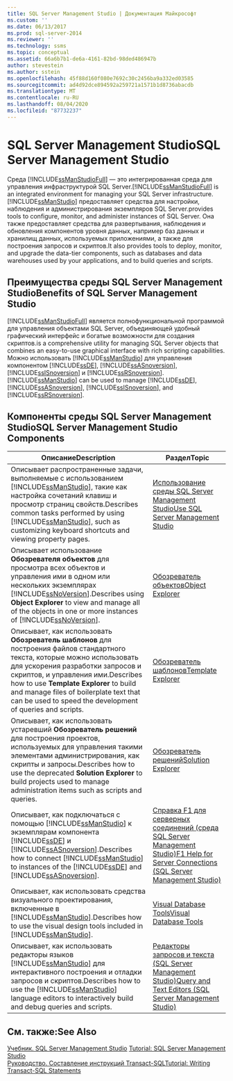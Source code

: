```yaml
---
title: SQL Server Management Studio | Документация Майкрософт
ms.custom: ''
ms.date: 06/13/2017
ms.prod: sql-server-2014
ms.reviewer: ''
ms.technology: ssms
ms.topic: conceptual
ms.assetid: 66a6b7b1-de6a-4161-82bd-98ded486947b
author: stevestein
ms.author: sstein
ms.openlocfilehash: 45f88d160f080e7692c30c2456ba9a332ed03585
ms.sourcegitcommit: ad4d92dce894592a259721a1571b1d8736abacdb
ms.translationtype: MT
ms.contentlocale: ru-RU
ms.lasthandoff: 08/04/2020
ms.locfileid: "87732237"
---
```

# <a name="sql-server-management-studio"></a><span data-ttu-id="414b9-102">SQL Server Management Studio</span><span class="sxs-lookup"><span data-stu-id="414b9-102">SQL Server Management Studio</span></span>
  <span data-ttu-id="414b9-103">Среда [!INCLUDE[ssManStudioFull](../includes/ssmanstudiofull-md.md)] — это интегрированная среда для управления инфраструктурой SQL Server.</span><span class="sxs-lookup"><span data-stu-id="414b9-103">[!INCLUDE[ssManStudioFull](../includes/ssmanstudiofull-md.md)] is an integrated environment for managing your SQL Server infrastructure.</span></span> [!INCLUDE[ssManStudio](../includes/ssmanstudio-md.md)] <span data-ttu-id="414b9-104">предоставляет средства для настройки, наблюдения и администрирования экземпляров SQL Server.</span><span class="sxs-lookup"><span data-stu-id="414b9-104">provides tools to configure, monitor, and administer instances of SQL Server.</span></span> <span data-ttu-id="414b9-105">Она также предоставляет средства для развертывания, наблюдения и обновления компонентов уровня данных, например баз данных и хранилищ данных, используемых приложениями, а также для построения запросов и скриптов.</span><span class="sxs-lookup"><span data-stu-id="414b9-105">It also provides tools to deploy, monitor, and upgrade the data-tier components, such as databases and data warehouses used by your applications, and to build queries and scripts.</span></span>  
  
## <a name="benefits-of-sql-server-management-studio"></a><span data-ttu-id="414b9-106">Преимущества среды SQL Server Management Studio</span><span class="sxs-lookup"><span data-stu-id="414b9-106">Benefits of SQL Server Management Studio</span></span>  
 [!INCLUDE[ssManStudioFull](../includes/ssmanstudiofull-md.md)] <span data-ttu-id="414b9-107">является полнофункциональной программой для управления объектами SQL Server, объединяющей удобный графический интерфейс и богатые возможности для создания скриптов.</span><span class="sxs-lookup"><span data-stu-id="414b9-107">is a comprehensive utility for managing SQL Server objects that combines an easy-to-use graphical interface with rich scripting capabilities.</span></span> <span data-ttu-id="414b9-108">Можно использовать [!INCLUDE[ssManStudio](../includes/ssmanstudio-md.md)] для управления компонентом [!INCLUDE[ssDE](../includes/ssde-md.md)], [!INCLUDE[ssASnoversion](../includes/ssasnoversion-md.md)], [!INCLUDE[ssISnoversion](../includes/ssisnoversion-md.md)] и [!INCLUDE[ssRSnoversion](../includes/ssrsnoversion-md.md)].</span><span class="sxs-lookup"><span data-stu-id="414b9-108">[!INCLUDE[ssManStudio](../includes/ssmanstudio-md.md)] can be used to manage [!INCLUDE[ssDE](../includes/ssde-md.md)], [!INCLUDE[ssASnoversion](../includes/ssasnoversion-md.md)], [!INCLUDE[ssISnoversion](../includes/ssisnoversion-md.md)], and [!INCLUDE[ssRSnoversion](../includes/ssrsnoversion-md.md)].</span></span>  
  
## <a name="sql-server-management-studio-components"></a><span data-ttu-id="414b9-109">Компоненты среды SQL Server Management Studio</span><span class="sxs-lookup"><span data-stu-id="414b9-109">SQL Server Management Studio Components</span></span>  
  
|<span data-ttu-id="414b9-110">Описание</span><span class="sxs-lookup"><span data-stu-id="414b9-110">Description</span></span>|<span data-ttu-id="414b9-111">Раздел</span><span class="sxs-lookup"><span data-stu-id="414b9-111">Topic</span></span>|  
|-----------------|-----------|  
|<span data-ttu-id="414b9-112">Описывает распространенные задачи, выполняемые с использованием [!INCLUDE[ssManStudio](../includes/ssmanstudio-md.md)], такие как настройка сочетаний клавиш и просмотр страниц свойств.</span><span class="sxs-lookup"><span data-stu-id="414b9-112">Describes common tasks performed by using [!INCLUDE[ssManStudio](../includes/ssmanstudio-md.md)], such as customizing keyboard shortcuts and viewing property pages.</span></span>|[<span data-ttu-id="414b9-113">Использование среды SQL Server Management Studio</span><span class="sxs-lookup"><span data-stu-id="414b9-113">Use SQL Server Management Studio</span></span>](../database-engine/use-sql-server-management-studio.md)|  
|<span data-ttu-id="414b9-114">Описывает использование **Обозревателя объектов** для просмотра всех объектов и управления ими в одном или нескольких экземплярах [!INCLUDE[ssNoVersion](../includes/ssnoversion-md.md)].</span><span class="sxs-lookup"><span data-stu-id="414b9-114">Describes using **Object Explorer** to view and manage all of the objects in one or more instances of [!INCLUDE[ssNoVersion](../includes/ssnoversion-md.md)].</span></span>|[<span data-ttu-id="414b9-115">Обозреватель объектов</span><span class="sxs-lookup"><span data-stu-id="414b9-115">Object Explorer</span></span>](object/object-explorer.md)|  
|<span data-ttu-id="414b9-116">Описывает, как использовать **Обозреватель шаблонов** для построения файлов стандартного текста, которые можно использовать для ускорения разработки запросов и скриптов, и управления ими.</span><span class="sxs-lookup"><span data-stu-id="414b9-116">Describes how to use **Template Explorer** to build and manage files of boilerplate text that can be used to speed the development of queries and scripts.</span></span>|[<span data-ttu-id="414b9-117">Обозреватель шаблонов</span><span class="sxs-lookup"><span data-stu-id="414b9-117">Template Explorer</span></span>](template/template-explorer.md)|  
|<span data-ttu-id="414b9-118">Описывает, как использовать устаревший **Обозреватель решений** для построения проектов, используемых для управления такими элементами администрирования, как скрипты и запросы.</span><span class="sxs-lookup"><span data-stu-id="414b9-118">Describes how to use the deprecated **Solution Explorer** to build projects used to manage administration items such as scripts and queries.</span></span>|[<span data-ttu-id="414b9-119">Обозреватель решений</span><span class="sxs-lookup"><span data-stu-id="414b9-119">Solution Explorer</span></span>](solution/solution-explorer.md)|  
|<span data-ttu-id="414b9-120">Описывает, как подключаться с помощью [!INCLUDE[ssManStudio](../includes/ssmanstudio-md.md)] к экземплярам компонента [!INCLUDE[ssDE](../includes/ssde-md.md)] и [!INCLUDE[ssASnoversion](../includes/ssasnoversion-md.md)].</span><span class="sxs-lookup"><span data-stu-id="414b9-120">Describes how to connect [!INCLUDE[ssManStudio](../includes/ssmanstudio-md.md)] to instances of the [!INCLUDE[ssDE](../includes/ssde-md.md)] and [!INCLUDE[ssASnoversion](../includes/ssasnoversion-md.md)].</span></span>|[<span data-ttu-id="414b9-121">Справка F1 для серверных соединений (среда SQL Server Management Studio)</span><span class="sxs-lookup"><span data-stu-id="414b9-121">F1 Help for Server Connections &#40;SQL Server Management Studio&#41;</span></span>](f1-help/f1-help-for-server-connections-sql-server-management-studio.md)|  
|<span data-ttu-id="414b9-122">Описывает, как использовать средства визуального проектирования, включенные в [!INCLUDE[ssManStudio](../includes/ssmanstudio-md.md)].</span><span class="sxs-lookup"><span data-stu-id="414b9-122">Describes how to use the visual design tools included in [!INCLUDE[ssManStudio](../includes/ssmanstudio-md.md)].</span></span>|[<span data-ttu-id="414b9-123">Visual Database Tools</span><span class="sxs-lookup"><span data-stu-id="414b9-123">Visual Database Tools</span></span>](visual-db-tools/visual-database-tools.md)|  
|<span data-ttu-id="414b9-124">Описывает, как использовать редакторы языков [!INCLUDE[ssManStudio](../includes/ssmanstudio-md.md)] для интерактивного построения и отладки запросов и скриптов.</span><span class="sxs-lookup"><span data-stu-id="414b9-124">Describes how to use the [!INCLUDE[ssManStudio](../includes/ssmanstudio-md.md)] language editors to interactively build and debug queries and scripts.</span></span>|[<span data-ttu-id="414b9-125">Редакторы запросов и текста (SQL Server Management Studio)</span><span class="sxs-lookup"><span data-stu-id="414b9-125">Query and Text Editors &#40;SQL Server Management Studio&#41;</span></span>](../relational-databases/scripting/query-and-text-editors-sql-server-management-studio.md)|  
  
## <a name="see-also"></a><span data-ttu-id="414b9-126">См. также:</span><span class="sxs-lookup"><span data-stu-id="414b9-126">See Also</span></span>  
 <span data-ttu-id="414b9-127">[Учебник. SQL Server Management Studio](tutorials/tutorial-sql-server-management-studio.md) </span><span class="sxs-lookup"><span data-stu-id="414b9-127">[Tutorial: SQL Server Management Studio](tutorials/tutorial-sql-server-management-studio.md) </span></span>  
 [<span data-ttu-id="414b9-128">Руководство. Составление инструкций Transact-SQL</span><span class="sxs-lookup"><span data-stu-id="414b9-128">Tutorial: Writing Transact-SQL Statements</span></span>](../t-sql/tutorial-writing-transact-sql-statements.md)  
  
  
